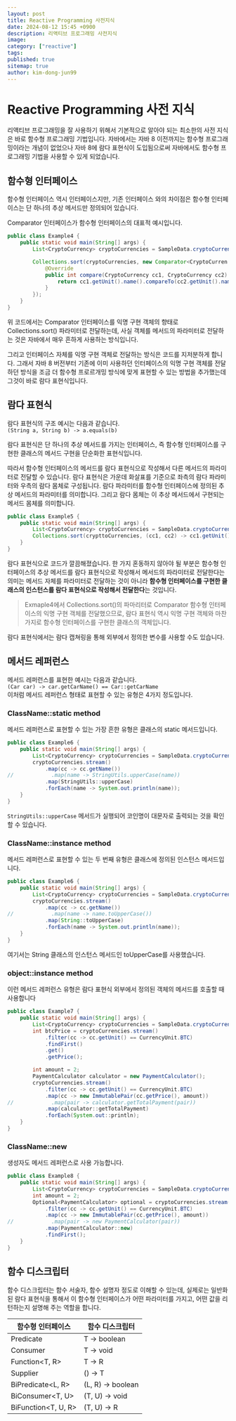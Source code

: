 ```yaml
---
layout: post
title: Reactive Programming 사전지식
date: 2024-08-12 15:45 +0900
description: 리액티브 프로그래밍 사전지식
image:
category: ["reactive"]
tags:
published: true
sitemap: true
author: kim-dong-jun99
---
```


# Reactive Programming 사전 지식

리액티브 프로그래밍을 잘 사용하기 위해서 기본적으로 알아야 되는 최소한의 사전 지식은 바로 함수형 프로그래밍 기법입니다. 자바에서는 자바 8 이전까지는 함수형 프로그래밍이라는 개념이 없었으나 자바 8에 람다 표현식이 도입됨으로써 자바에서도 함수형 프로그래밍 기법을 사용할 수 있게 되었습니다.

## 함수형 인터페이스

함수형 인터페이스 역시 인터페이스지만, 기존 인터페이스 와의 차이점은 함수형 인터페이스는 단 하나의 추상 메서드만 정의되어 있습니다. 

Comparator 인터페이스가 함수형 인터페이스의 대표적 예시입니다.

```java
public class Example4 {
    public static void main(String[] args) {
        List<CryptoCurrency> cryptoCurrencies = SampleData.cryptoCurrencies;

        Collections.sort(cryptoCurrencies, new Comparator<CryptoCurren y>() {
            @Override
            public int compare(CryptoCurrency cc1, CryptoCurrency cc2) {
                return cc1.getUnit().name().compareTo(cc2.getUnit().name());
            }
        });
    }
}
```

위 코드에서는 Comparator 인터페이스를 익명 구현 객체의 향태로 Collections.sort() 파라미터로 전달하는데, 사실 객체를 메서드의 파라미터로 전달하는 것은 자바에서 매우 흔하게 사용하는 방식입니다.

그리고 인터페이스 자체를 익명 구현 객체로 전달하는 방식은 코드를 지저분하게 합니다. 그래서 자바 8 버전부터 기존에 이미 사용하던 인터페이스의 익명 구현 객체를 전달하던 방식을 조금 더 함수형 프로르개밍 방식에 맞게 표현할 수 있는 방법을 추가했는데 그것이 바로 람다 표현식입니다.

## 람다 표현식

람다 표현식의 구조 예시는 다음과 같습니다.      
`(String a, String b) -> a.equals(b)`       

람다 표현식은 단 하나의 추상 메서드를 가지는 인터페이스, 즉 함수형 인터페이스를 구현한 클래스의 메서드 구현을 단순화한 표현식입니다.

따라서 함수형 인터페이스의 메서드를 람다 표현식으로 작성해서 다른 메서드의 파라미터로 전달할 수 있습니다. 람다 표현식은 가운데 화살표를 기준으로 좌측의 람다 파라미터와 우측의 람다 몸체로 구성됩니다. 람다 파라미터를 함수형 인터페이스에 정의된 추상 메서드의 파라미터를 의미합니다. 그리고 람다 몸체는 이 추상 메서드에서 구현되는 메서드 몸체를 의미합니다. 

```java
public class Example5 {
    public static void main(String[] args) {
        List<CryptoCurrency> cryptoCurrencies = SampleData.cryptoCurrencies;
        Collections.sort(crypttoCurrencies, (cc1, cc2) -> cc1.getUnit().name().compareTo(cc2.getUnit().name()));
    }
}
```

람다 표현식으로 코드가 깔끔해졌습니다. 한 가지 혼동하지 않아야 될 부분은 함수형 인터페이스의 추상 메서드를 람다 표현식으로 작성해서 메서드의 파라미터로 전달한다는 의미는 메서드 자체를 파라미터로 전달하는 것이 아니라 **함수형 인터페이스를 구현한 클래스의 인스턴스를 람다 표현식으로 작성해서 전달한다**는 것입니다.

> Exmaple4에서 Collections.sort()의 파마리터로 Comparator 함수형 인터페이스의 익명 구현 객체를 전달했으므로, 람다 표현식 역시 익명 구현 객체와 마찬가지로 함수형 인터페이스를 구현한 클래스의 객체입니다.

람다 표현식에서는 람다 캡쳐링을 통해 외부에서 정의한 변수를 사용할 수도 있습니다.

## 메서드 레퍼런스

메서드 레퍼런스를 표현한 예시는 다음과 같습니다.      
`(Car car) -> car.getCarName() == Car::getCarName`         
이처럼 메서드 레퍼런스 형태로 표현할 수 있는 유형은 4가지 정도입니다.

### ClassName::static method

메서드 레퍼런스로 표현할 수 있는 가장 흔한 유형은 클래스의 static 메서드입니다.

```java
public class Example6 {
    public static void main(String[] args) {
        List<CryptoCurrency> cryptoCurrencies = SampleData.cryptoCurrencies;
        cryptoCurrencies.stream()
            .map(cc -> cc.getName())
//            .map(name -> StringUtils.upperCase(name))
            .map(StringUtils::upperCase)
            .forEach(name -> System.out.println(name));
    }
}
```

`StringUtils::upperCase` 메서드가 실행되어 코인명이 대문자로 출력되는 것을 확인할 수 있습니다.

### ClassName::instance method

메서드 레퍼런스로 표현할 수 있는 두 번째 유형은 클래스에 정의된 인스턴스 메서드입니다.

```java
public class Example6 {
    public static void main(String[] args) {
        List<CryptoCurrency> cryptoCurrencies = SampleData.cryptoCurrencies;
        cryptoCurrencies.stream()
            .map(cc -> cc.getName())
//            .map(name -> name.toUpperCase())
            .map(String::toUpperCase)
            .forEach(name -> System.out.println(name));
    }
}
```

여기서는 String 클래스의 인스턴스 메서드인 toUpperCase를 사용했습니다.

### object::instance method

이런 메서드 레퍼런스 유형은 람다 표현식 외부에서 정의된 객체의 메서드를 호출할 때 사용합니다

```java
public class Example7 {
    public static void main(String[] args) {
        List<CryptoCurrency> cryptoCurrencies = SampleData.cryptoCurrencies;
        int btcPrice = cryptoCurrencies.stream()
            .filter(cc -> cc.getUnit() == CurrencyUnit.BTC)
            .findFirst()
            .get()
            .getPrice();

        int amount = 2;
        PaymentCalculator calculator = new PaymentCalculator();
        cryptoCurrencies.stream()
            .filter(cc -> cc.getUnit() == CurrencyUnit.BTC)
            .map(cc -> new ImmutablePair(cc.getPrice(), amount))
//            .map(pair -> calculator.getTotalPayment(pair))
            .map(calculator::getTotalPayment)
            .forEach(System.out::println);
    }
}
```

### ClassName::new

생성자도 메서드 레퍼런스로 사용 가능합니다.

```java
public class Example8 {
    public static void main(String[] args) {
        List<CryptoCurrency> cryptoCurrencies = SampleData.cryptoCurrencies;
        int amount = 2;
        Optional<PaymentCalculator> optional = cryptoCurrencies.stream()
            .filter(cc -> cc.getUnit() == CurrencyUnit.BTC)
            .map(cc -> new ImmutablePair(cc.getPrice(), amount))
//            .map(pair -> new PaymentCalculator(pair))
            .map(PaymentCalculator::new)
            .findFirst();
    }
}
```

## 함수 디스크립터

함수 디스크립터는 함수 서술자, 함수 설명자 정도로 이해할 수 있는데, 실제로는 일반화된 람다 표현식을 통해서 이 함수형 인터페이스가 어떤 파라미터를 가지고, 어떤 값을 리턴하는지 설명해 주는 역할을 합니다. 

|함수형 인터페이스|함수 디스크립터|
|-----------------|---------------|
|Predicate<T> | T -> boolean |
|Consumer<T> | T -> void |
|Function<T, R> | T -> R |
|Supplier<T> | () -> T |
|BiPredicate<L, R> | (L, R) -> boolean |
|BiConsumer<T, U> | (T, U) -> void |
|BiFunction<T, U, R> | (T, U) -> R |

